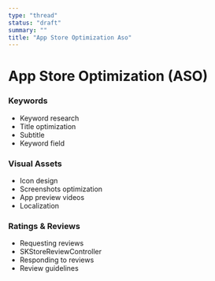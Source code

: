 ```yaml
---
type: "thread"
status: "draft"
summary: ""
title: "App Store Optimization Aso"
---
```


# App Store Optimization (ASO)


### Keywords
- Keyword research
- Title optimization
- Subtitle
- Keyword field

### Visual Assets
- Icon design
- Screenshots optimization
- App preview videos
- Localization

### Ratings & Reviews
- Requesting reviews
- SKStoreReviewController
- Responding to reviews
- Review guidelines

